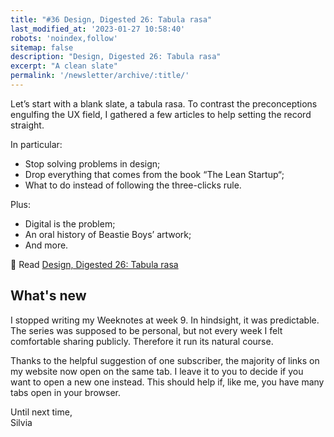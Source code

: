 ```yaml
---
title: "#36 Design, Digested 26: Tabula rasa"
last_modified_at: '2023-01-27 10:58:40'
robots: 'noindex,follow'
sitemap: false
description: "Design, Digested 26: Tabula rasa"
excerpt: "A clean slate"
permalink: '/newsletter/archive/:title/'
---
```

Let’s start with a blank slate, a tabula rasa. To contrast the preconceptions engulfing the UX field, I gathered a few articles to help setting the record straight. 

<p class="detached">In particular:</p>

<ul class="smd-ul">
  <li>Stop solving problems in design;</li>
  <li>Drop everything that comes from the book “The Lean Startup“;</li>
  <li>What to do instead of following the three-clicks rule.</li>
</ul>

Plus:

<ul class="smd-ul">
  <li>Digital is the problem;</li>
  <li>An oral history of Beastie Boys’ artwork;</li>
  <li>And more.</li>
</ul>

<p class="detached">🔗 Read <a href="https://silviamaggidesign.com/design-digested/design-digested-26/">Design, Digested 26: Tabula rasa</a></p>

## What's new

I stopped writing my Weeknotes at week 9. In hindsight, it was predictable. The series was supposed to be personal, but not every week I felt comfortable sharing publicly. Therefore it run its natural course.

Thanks to the helpful suggestion of one subscriber, the majority of links on my website now open on the same tab. I leave it to you to decide if you want to open a new one instead. This should help if, like me, you have many tabs open in your browser. 

<p class="detached">Until next time, <br>
Silvia</p>